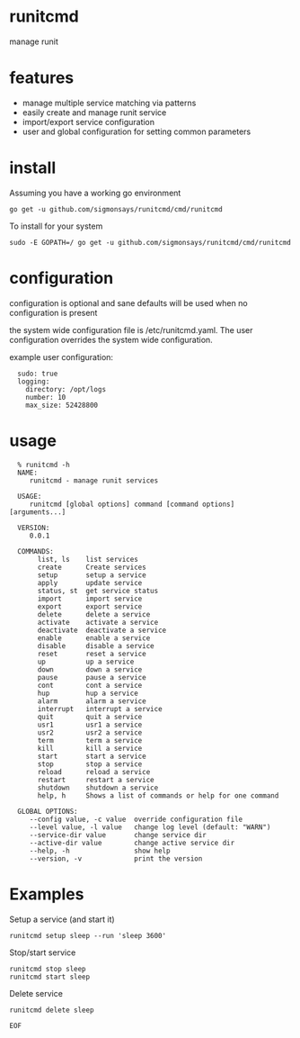 # runitcmd

manage runit

# features

- manage multiple service matching via patterns
- easily create and manage runit service
- import/export service configuration
- user and global configuration for setting common parameters

# install

Assuming you have a working go environment

    go get -u github.com/sigmonsays/runitcmd/cmd/runitcmd

To install for your system

    sudo -E GOPATH=/ go get -u github.com/sigmonsays/runitcmd/cmd/runitcmd


# configuration

configuration is optional and sane defaults will be used when no configuration is present

the system wide configuration file is /etc/runitcmd.yaml. The user configuration overrides the system
wide configuration.

example user configuration:

      sudo: true
      logging:
        directory: /opt/logs
        number: 10
        max_size: 52428800

# usage

      % runitcmd -h
      NAME:
         runitcmd - manage runit services

      USAGE:
         runitcmd [global options] command [command options] [arguments...]

      VERSION:
         0.0.1

      COMMANDS:
           list, ls    list services
           create      Create services
           setup       setup a service
           apply       update service
           status, st  get service status
           import      import service
           export      export service
           delete      delete a service
           activate    activate a service
           deactivate  deactivate a service
           enable      enable a service
           disable     disable a service
           reset       reset a service
           up          up a service
           down        down a service
           pause       pause a service
           cont        cont a service
           hup         hup a service
           alarm       alarm a service
           interrupt   interrupt a service
           quit        quit a service
           usr1        usr1 a service
           usr2        usr2 a service
           term        term a service
           kill        kill a service
           start       start a service
           stop        stop a service
           reload      reload a service
           restart     restart a service
           shutdown    shutdown a service
           help, h     Shows a list of commands or help for one command

      GLOBAL OPTIONS:
         --config value, -c value  override configuration file
         --level value, -l value   change log level (default: "WARN")
         --service-dir value       change service dir
         --active-dir value        change active service dir
         --help, -h                show help
         --version, -v             print the version

# Examples

Setup a service (and start it)

    runitcmd setup sleep --run 'sleep 3600'

Stop/start service

    runitcmd stop sleep
    runitcmd start sleep

Delete service

    runitcmd delete sleep

`EOF`

